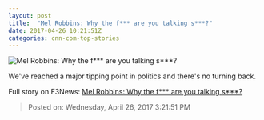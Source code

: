 ```yaml
---
layout: post
title:  "Mel Robbins: Why the f*** are you talking s***?"
date: 2017-04-26 10:21:51Z
categories: cnn-com-top-stories
---
```


![Mel Robbins: Why the f*** are you talking s***?](http://i2.cdn.cnn.com/cnnnext/dam/assets/170418200356-dnc-chair-tom-perez-super-tease.jpg)

We've reached a major tipping point in politics and there's no turning back.


Full story on F3News: [Mel Robbins: Why the f*** are you talking s***?](http://www.f3nws.com/n/QQtsnE)

> Posted on: Wednesday, April 26, 2017 3:21:51 PM

